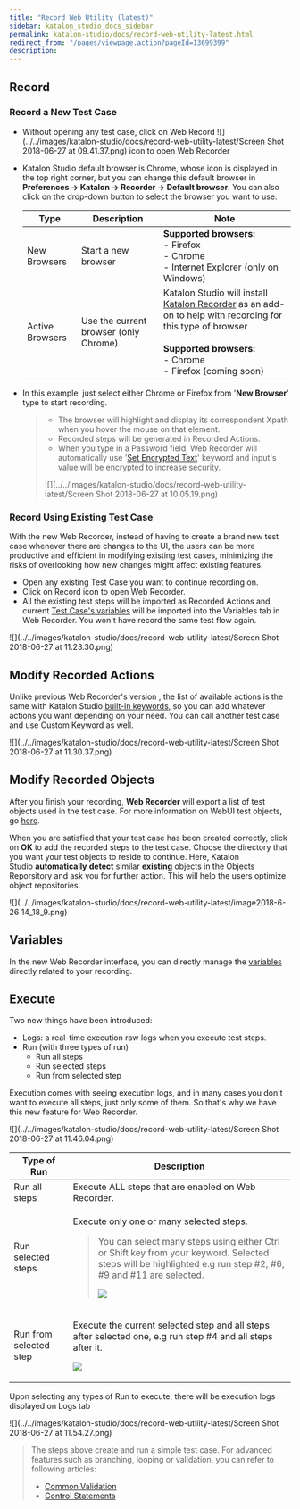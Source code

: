 ```yaml
---
title: "Record Web Utility (latest)" 
sidebar: katalon_studio_docs_sidebar
permalink: katalon-studio/docs/record-web-utility-latest.html 
redirect_from: "/pages/viewpage.action?pageId=13699399" 
description: 
---
```

Record
------

### Record a New Test Case

*   Without opening any test case, click on Web Record ![](../../images/katalon-studio/docs/record-web-utility-latest/Screen Shot 2018-06-27 at 09.41.37.png) icon to open Web Recorder
*   Katalon Studio default browser is Chrome, whose icon is displayed in the top right corner, but you can change this default browser in **Preferences → Katalon → Recorder → Default browser**. You can also click on the drop-down button to select the browser you want to use:
    
    <table><thead><tr><th>Type</th><th>Description</th><th>Note</th></tr></thead><tbody><tr><td>New Browsers</td><td>Start a new browser</td><td><strong>Supported browsers:</strong><br>- Firefox<br>- Chrome<br>- Internet Explorer (only on Windows)</td></tr><tr><td>Active Browsers</td><td>Use the current browser (only Chrome)</td><td>Katalon Studio will install <a class="external-link" href="https://chrome.google.com/webstore/detail/katalon-recorder-selenium/ljdobmomdgdljniojadhoplhkpialdid" rel="nofollow">Katalon Recorder</a> as an add-on to help with recording for this type of browser<br><br><strong>Supported browsers:</strong><br>- Chrome<br>- Firefox (coming soon)</td></tr></tbody></table>
    
*   In this example, just select either Chrome or Firefox from '**New Browser**' type to start recording.
    
    > *   The browser will highlight and display its correspondent Xpath when you hover the mouse on that element.
    > *   Recorded steps will be generated in Recorded Actions.
    > *   When you type in a Password field, Web Recorder will automatically use '[Set Encrypted Text](https://docs.katalon.com/display/KD/%5BWebUI%5D+Set+Encrypted+Text)' keyword and input's value will be encrypted to increase security.
    > 
    > ![](../../images/katalon-studio/docs/record-web-utility-latest/Screen Shot 2018-06-27 at 10.05.19.png)
    

### Record Using Existing Test Case

With the new Web Recorder, instead of having to create a brand new test case whenever there are changes to the UI, the users can be more productive and efficient in modifying existing test cases, minimizing the risks of overlooking how new changes might affect existing features. 

*   Open any existing Test Case you want to continue recording on.
*   Click on Record icon to open Web Recorder.
*   All the existing test steps will be imported as Recorded Actions and current [Test Case's variables](https://docs.katalon.com/display/KD/Variable+Types#VariableTypes-Localvariables) will be imported into the Variables tab in Web Recorder. You won't have record the same test flow again.

![](../../images/katalon-studio/docs/record-web-utility-latest/Screen Shot 2018-06-27 at 11.23.30.png)

Modify Recorded Actions
-----------------------

Unlike previous Web Recorder's version , the list of available actions is the same with Katalon Studio [built-in keywords](https://docs.katalon.com/display/KD/Built-in+Keywords), so you can add whatever actions you want depending on your need. You can call another test case and use Custom Keyword as well.

![](../../images/katalon-studio/docs/record-web-utility-latest/Screen Shot 2018-06-27 at 11.30.37.png)

Modify Recorded Objects
-----------------------

After you finish your recording, **Web Recorder** will export a list of test objects used in the test case. For more information on WebUI test objects, go [here](https://docs.katalon.com/x/tQTR). 

When you are satisfied that your test case has been created correctly, click on **OK** to add the recorded steps to the test case. Choose the directory that you want your test objects to reside to continue. Here, Katalon Studio **automatically** **detect** similar **existing** objects in the Objects Reporsitory and ask you for further action. This will help the users optimize object repositories. 

![](../../images/katalon-studio/docs/record-web-utility-latest/image2018-6-26 14_18_9.png)

Variables
---------

In the new Web Recorder interface, you can directly manage the [variables](https://docs.katalon.com/x/RoIw) directly related to your recording.

Execute
-------

Two new things have been introduced:

*   Logs: a real-time execution raw logs when you execute test steps. 
*   Run (with three types of run)
    *   Run all steps
    *   Run selected steps
    *   Run from selected step

Execution comes with seeing execution logs, and in many cases you don't want to execute all steps, just only some of them. So that's why we have this new feature for Web Recorder. 

![](../../images/katalon-studio/docs/record-web-utility-latest/Screen Shot 2018-06-27 at 11.46.04.png)

<table><thead><tr><th>Type of Run</th><th>Description</th></tr></thead><tbody><tr><td>Run all steps</td><td>Execute ALL steps that are enabled on Web Recorder.</td></tr><tr><td>Run selected steps</td><td><div class="content-wrapper"><p>Execute only one or many selected steps.</p><div class="confluence-information-macro confluence-information-macro-information conf-macro output-block" data-hasbody="true" data-macro-name="info"><blockquote class="important"><span class="aui-icon aui-icon-small aui-iconfont-info confluence-information-macro-icon"></span><div class="confluence-information-macro-body"><p>You can select many steps using either Ctrl or Shift key from your keyword. Selected steps will be highlighted e.g run step #2, #6, #9 and #11 are selected.</p><p><span class="confluence-embedded-file-wrapper image-center-wrapper"><img class="confluence-embedded-image image-center" src="../../images/katalon-studio/docs/record-web-utility-latest/Screen Shot 2018-06-27 at 11.45.48.png" data-image-src="/download/attachments/13699399/Screen%20Shot%202018-06-27%20at%2011.45.48.png?version=1&amp;modificationDate=1530075143000&amp;api=v2" data-unresolved-comment-count="0" data-linked-resource-id="13699437" data-linked-resource-version="1" data-linked-resource-type="attachment" data-linked-resource-default-alias="Screen Shot 2018-06-27 at 11.45.48.png" data-base-url="https://docs.katalon.com" data-linked-resource-content-type="image/png" data-linked-resource-container-id="13699399" data-linked-resource-container-version="7"></span></p></div></blockquote></div></div></td></tr><tr><td>Run from selected step</td><td><div class="content-wrapper"><p>Execute the current selected step and all steps after selected one, e.g run step #4 and all steps after it.</p><p><span class="confluence-embedded-file-wrapper image-center-wrapper"><img class="confluence-embedded-image image-center" src="../../images/katalon-studio/docs/record-web-utility-latest/Screen Shot 2018-06-27 at 11.51.07.png" data-image-src="/download/attachments/13699399/Screen%20Shot%202018-06-27%20at%2011.51.07.png?version=1&amp;modificationDate=1530075393000&amp;api=v2" data-unresolved-comment-count="0" data-linked-resource-id="13699438" data-linked-resource-version="1" data-linked-resource-type="attachment" data-linked-resource-default-alias="Screen Shot 2018-06-27 at 11.51.07.png" data-base-url="https://docs.katalon.com" data-linked-resource-content-type="image/png" data-linked-resource-container-id="13699399" data-linked-resource-container-version="7"></span></p></div></td></tr></tbody></table>

Upon selecting any types of Run to execute, there will be execution logs displayed on Logs tab

![](../../images/katalon-studio/docs/record-web-utility-latest/Screen Shot 2018-06-27 at 11.54.27.png)

> The steps above create and run a simple test case. For advanced features such as branching, looping or validation, you can refer to following articles: 
> 
> *   [Common Validation](https://www.katalon.com/tutorials/common-validation/) 
> *   [Control Statements](/display/KD/Control+Statements)
